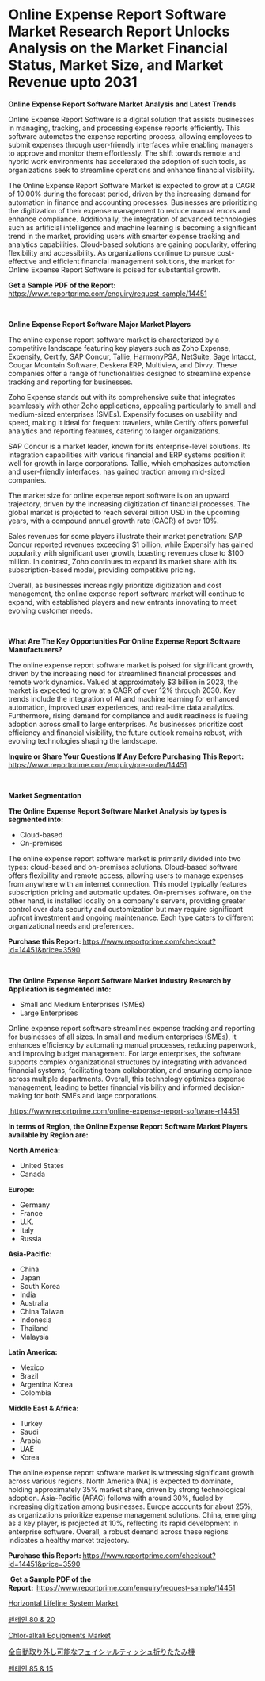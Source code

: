 <p><h1>Online Expense Report Software Market Research Report Unlocks Analysis on the Market Financial Status, Market Size, and Market Revenue upto 2031</h1></p><p><strong>Online Expense Report Software Market Analysis and Latest Trends</strong></p>
<p><p>Online Expense Report Software is a digital solution that assists businesses in managing, tracking, and processing expense reports efficiently. This software automates the expense reporting process, allowing employees to submit expenses through user-friendly interfaces while enabling managers to approve and monitor them effortlessly. The shift towards remote and hybrid work environments has accelerated the adoption of such tools, as organizations seek to streamline operations and enhance financial visibility.</p><p>The Online Expense Report Software Market is expected to grow at a CAGR of 10.00% during the forecast period, driven by the increasing demand for automation in finance and accounting processes. Businesses are prioritizing the digitization of their expense management to reduce manual errors and enhance compliance. Additionally, the integration of advanced technologies such as artificial intelligence and machine learning is becoming a significant trend in the market, providing users with smarter expense tracking and analytics capabilities. Cloud-based solutions are gaining popularity, offering flexibility and accessibility. As organizations continue to pursue cost-effective and efficient financial management solutions, the market for Online Expense Report Software is poised for substantial growth.</p></p>
<p><strong>Get a Sample PDF of the Report:&nbsp;</strong> <a href="https://www.reportprime.com/enquiry/request-sample/14451">https://www.reportprime.com/enquiry/request-sample/14451</a></p>
<p>&nbsp;</p>
<p><strong>Online Expense Report Software Major Market Players</strong></p>
<p><p>The online expense report software market is characterized by a competitive landscape featuring key players such as Zoho Expense, Expensify, Certify, SAP Concur, Tallie, HarmonyPSA, NetSuite, Sage Intacct, Cougar Mountain Software, Deskera ERP, Multiview, and Divvy. These companies offer a range of functionalities designed to streamline expense tracking and reporting for businesses.</p><p>Zoho Expense stands out with its comprehensive suite that integrates seamlessly with other Zoho applications, appealing particularly to small and medium-sized enterprises (SMEs). Expensify focuses on usability and speed, making it ideal for frequent travelers, while Certify offers powerful analytics and reporting features, catering to larger organizations.</p><p>SAP Concur is a market leader, known for its enterprise-level solutions. Its integration capabilities with various financial and ERP systems position it well for growth in large corporations. Tallie, which emphasizes automation and user-friendly interfaces, has gained traction among mid-sized companies.</p><p>The market size for online expense report software is on an upward trajectory, driven by the increasing digitization of financial processes. The global market is projected to reach several billion USD in the upcoming years, with a compound annual growth rate (CAGR) of over 10%.</p><p>Sales revenues for some players illustrate their market penetration: SAP Concur reported revenues exceeding $1 billion, while Expensify has gained popularity with significant user growth, boasting revenues close to $100 million. In contrast, Zoho continues to expand its market share with its subscription-based model, providing competitive pricing.</p><p>Overall, as businesses increasingly prioritize digitization and cost management, the online expense report software market will continue to expand, with established players and new entrants innovating to meet evolving customer needs.</p></p>
<p>&nbsp;</p>
<p><strong>What Are The Key Opportunities For Online Expense Report Software Manufacturers?</strong></p>
<p><p>The online expense report software market is poised for significant growth, driven by the increasing need for streamlined financial processes and remote work dynamics. Valued at approximately $3 billion in 2023, the market is expected to grow at a CAGR of over 12% through 2030. Key trends include the integration of AI and machine learning for enhanced automation, improved user experiences, and real-time data analytics. Furthermore, rising demand for compliance and audit readiness is fueling adoption across small to large enterprises. As businesses prioritize cost efficiency and financial visibility, the future outlook remains robust, with evolving technologies shaping the landscape.</p></p>
<p><strong>Inquire or Share Your Questions If Any Before Purchasing This Report:</strong> <a href="https://www.reportprime.com/enquiry/pre-order/14451">https://www.reportprime.com/enquiry/pre-order/14451</a></p>
<p>&nbsp;</p>
<p><strong>Market Segmentation</strong></p>
<p><strong>The Online Expense Report Software Market Analysis by types is segmented into:</strong></p>
<p><ul><li>Cloud-based</li><li>On-premises</li></ul></p>
<p><p>The online expense report software market is primarily divided into two types: cloud-based and on-premises solutions. Cloud-based software offers flexibility and remote access, allowing users to manage expenses from anywhere with an internet connection. This model typically features subscription pricing and automatic updates. On-premises software, on the other hand, is installed locally on a company's servers, providing greater control over data security and customization but may require significant upfront investment and ongoing maintenance. Each type caters to different organizational needs and preferences.</p></p>
<p><strong>Purchase this Report:&nbsp;</strong><a href="https://www.reportprime.com/checkout?id=14451&price=3590">https://www.reportprime.com/checkout?id=14451&price=3590</a></p>
<p>&nbsp;</p>
<p><strong>The Online Expense Report Software Market Industry Research by Application is segmented into:</strong></p>
<p><ul><li>Small and Medium Enterprises (SMEs)</li><li>Large Enterprises</li></ul></p>
<p><p>Online expense report software streamlines expense tracking and reporting for businesses of all sizes. In small and medium enterprises (SMEs), it enhances efficiency by automating manual processes, reducing paperwork, and improving budget management. For large enterprises, the software supports complex organizational structures by integrating with advanced financial systems, facilitating team collaboration, and ensuring compliance across multiple departments. Overall, this technology optimizes expense management, leading to better financial visibility and informed decision-making for both SMEs and large corporations.</p></p>
<p><a href="https://www.reportprime.com/online-expense-report-software-r14451">&nbsp;https://www.reportprime.com/online-expense-report-software-r14451</a></p>
<p><strong>In terms of Region, the Online Expense Report Software Market Players available by Region are:</strong></p>
<p>
    <p> <strong> North America: </strong>
        <ul>
            <li>United States</li>
            <li>Canada</li>
        </ul>
        </p> 
    <p> <strong> Europe: </strong>
        <ul>
            <li>Germany</li>
            <li>France</li>
            <li>U.K.</li>
            <li>Italy</li>
            <li>Russia</li>
        </ul>
        </p> 
    <p> <strong> Asia-Pacific: </strong>
        <ul>
            <li>China</li>
            <li>Japan</li>
            <li>South Korea</li>
            <li>India</li>
            <li>Australia</li>
            <li>China Taiwan</li>
            <li>Indonesia</li>
            <li>Thailand</li>
            <li>Malaysia</li>
        </ul>
        </p> 
    <p> <strong> Latin America: </strong>
        <ul>
            <li>Mexico</li>
            <li>Brazil</li>
            <li>Argentina Korea</li>
            <li>Colombia</li>
        </ul>
        </p> 
    <p> <strong> Middle East & Africa: </strong>
        <ul>
            <li>Turkey</li>
            <li>Saudi</li>
            <li>Arabia</li>
            <li>UAE</li>
            <li>Korea</li>
        </ul>
    </p>
    </p>
<p><p>The online expense report software market is witnessing significant growth across various regions. North America (NA) is expected to dominate, holding approximately 35% market share, driven by strong technological adoption. Asia-Pacific (APAC) follows with around 30%, fueled by increasing digitization among businesses. Europe accounts for about 25%, as organizations prioritize expense management solutions. China, emerging as a key player, is projected at 10%, reflecting its rapid development in enterprise software. Overall, a robust demand across these regions indicates a healthy market trajectory.</p></p>
<p><strong>Purchase this Report: </strong><a href="https://www.reportprime.com/checkout?id=14451&price=3590">https://www.reportprime.com/checkout?id=14451&price=3590</a></p>
<p>&nbsp;<strong>Get a Sample PDF of the Report:&nbsp;&nbsp;</strong><a href="https://www.reportprime.com/enquiry/request-sample/14451">https://www.reportprime.com/enquiry/request-sample/14451</a></p>
<p><strong></strong></p>
<p><p><a href="https://medium.com/@cpierre31945/the-horizontal-lifeline-system-market-prioritizes-cost-control-and-efficiency-enhancement-fb0c9bc0c31d">Horizontal Lifeline System Market</a></p><p><a href="https://medium.com/@marielesch2023/pentane-80-20-market-%EC%9D%98-%EA%B8%80%EB%A1%9C%EB%B2%8C-%EC%8B%9C%EC%9E%A5-%EA%B0%9C%EC%9A%94%EB%8A%94-%EC%A0%84-%EC%84%B8%EA%B3%84-%EB%B0%8F-%EC%A3%BC%EC%9A%94-%EC%8B%9C%EC%9E%A5%EC%9D%98-%EC%82%B0%EC%97%85%EC%97%90-%EC%98%81%ED%96%A5%EC%9D%84-%EB%AF%B8%EC%B9%98%EB%8A%94-%EC%A3%BC%EC%9A%94-%ED%8A%B8%EB%A0%8C%EB%93%9C%EC%97%90-%EB%8C%80%ED%95%9C-%EB%8F%85%ED%8A%B9%ED%95%9C-%EA%B4%80%EC%A0%90%EC%9D%84-%EC%A0%9C%EA%B3%B5%ED%95%A9%EB%8B%88%EB%8B%A4-8a6c6d539ac9">펜테인 80 & 20</a></p><p><a href="https://issuu.com/reportprime-2/docs/chlor-alkali-equipments-market-size_f44be43a7f2d32">Chlor-alkali Equipments Market</a></p><p><a href="https://medium.com/@fsde4w/fully-automatic-removable-facial-tissue-folding-machine-market-%E3%81%AF-%E3%82%B3%E3%82%B9%E3%83%88%E7%AE%A1%E7%90%86%E3%81%A8%E5%8A%B9%E7%8E%87%E5%90%91%E4%B8%8A%E3%82%92%E5%84%AA%E5%85%88%E3%81%97%E3%81%BE%E3%81%99-8fb2d05e21fb">全自動取り外し可能なフェイシャルティッシュ折りたたみ機</a></p><p><a href="https://medium.com/@marielesch2023/pentane-85-15-market-%EC%9D%98-%EA%B8%80%EB%A1%9C%EB%B2%8C-%EC%8B%9C%EC%9E%A5-%EA%B0%9C%EC%9A%94%EB%8A%94-%EC%A0%84-%EC%84%B8%EA%B3%84-%EB%B0%8F-%EC%A3%BC%EC%9A%94-%EC%8B%9C%EC%9E%A5%EC%9D%98-%EC%82%B0%EC%97%85%EC%97%90-%EC%98%81%ED%96%A5%EC%9D%84-%EB%AF%B8%EC%B9%98%EB%8A%94-%EC%A3%BC%EC%9A%94-%ED%8A%B8%EB%A0%8C%EB%93%9C%EC%97%90-%EB%8C%80%ED%95%9C-%EB%8F%85%ED%8A%B9%ED%95%9C-%EA%B4%80%EC%A0%90%EC%9D%84-%EC%A0%9C%EA%B3%B5%ED%95%A9%EB%8B%88%EB%8B%A4-974b69fbf86a">펜테인 85 & 15</a></p></p>